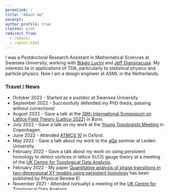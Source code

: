 ```yaml
---
permalink: /
title: "About me"
excerpt:
author_profile: true
classes: wide
redirect_from: 
  - /about/
  - /about.html
---
```


I was a Postdoctoral Research Assistant in Mathematical Sciences at Swansea University, working with [Biagio Lucini](http://pyweb.swan.ac.uk/~pybl/) and [Jeff Giansiracusa](https://sites.google.com/view/jeffreygiansiracusa/home). My interests lie in applications of TDA, particularly to statistical physics and particle physics. Now I am a design engineer at ASML in the Netherlands.

### Travel / News
<ul style="height: 300px; overflow: auto;">
<li> October 2022 - Started as a postdoc at Swansea University.</li>
<li> September 2022 - Successfully defended my PhD thesis, passing without corrections!</li>
<li> August 2022 - Gave a talk at the <a href="https://indico.hiskp.uni-bonn.de/event/40/">39th International Symposium on Lattice Field Theory (Lattice 2022)</a> in Bonn.</li>
<li> July 2022 - Gave a talk on my work at the <a href="https://www.math.ku.dk/english/calendar/events/ytm2022/">Young Topologists Meeting</a> in Copenhagen.</li>
<li>June 2022 - Attended <a href="https://atmcs.web.ox.ac.uk/">ATMCS 10</a> in Oxford.</li>
<li>May 2022 - Gave a talk about my work to the <a href="https://www.aqa.universiteitleiden.nl/">aQa</a> seminar at Leiden University.</li>
<li>February 2022 - Gave a talk about my work on using persistent homology to detect vortices in lattice SU(2) gauge theory at a meeting of the <a href="https://www.maths.ox.ac.uk/groups/topological-data-analysis">UK Centre for Topological Data Analysis</a>.</li>
<li>February 2022 - My paper <a href="https://journals.aps.org/pre/abstract/10.1103/PhysRevE.105.024121">Quantitative analysis of phase transitions in two-dimensional XY models using persistent homology</a> has been published by Physical Review E!</li>
<li>November 2021 - Attended (virtually) a meeting of the <a href="https://www.maths.ox.ac.uk/groups/topological-data-analysis">UK Centre for Topological Data Analysis</a>.</li>
<li>Septempber 2021 - Gave a talk at the workshop <a href="https://indico.ectstar.eu/event/77/">Machine Learning for High Energy Physics, on and off the Lattice</a>.</li>
<li>August 2021 - Organised (along with <a href="https://haduonght.wordpress.com/">Hoan Tran</a>) a minisymposium on Applications of Persistent Homology to Phase Transitions at the SIAM <a href="https://www.siam.org/conferences/cm/conference/ag21">AG21</a> conference.</li>
<li>July 2021 - Helped out with the <a href="https://www.swansea.ac.uk/maths/seminars/lms-summer-school-2020/">LMS Undergraduate Summer School</a> which was hosted by Swansea University.</li>
<li>July 2021 - Participated in a V-KEMS Virtual Study Group on <a href="https://www.icms.org.uk/events/workshops/VSGevent">Covid-19 Safety in Large Events</a>.</li>
<li>June 2021 - Was a winner of the <a href="https://sites.google.com/view/topflavours2021/home">TopFlavours</a> Gong Show where I gave a 7-minute talk about why persistent homology is a useful tool to study phase transitions, winning a £50 Amazon voucher.</li>
<li>April 2021 - Attended (virtually) the IMSI <a href="https://www.imsi.institute/topological-data-analysis/">Topological Data Analysis Workshop</a>.</li>
<li>March 2021 - Produced a video tutorial as part of the <a href="https://sites.google.com/view/aatrn-tutorial-a-thon">AATRN Tutorial-a-Thon</a>. You can find my video on YouTube <a href="https://www.youtube.com/watch?v=0nNHl_uRKG8&list=PL4kY-dS_mSmJabQiM2ySRSUusbvmdIxBt&index=14">here</a>.</li>
<li>March 2021 - Came <a href="https://twitter.com/CardiffSIAM_IMA/status/1372229019454873600">2nd place</a> in the Welsh Mathematics 3 Minute Thesis competition hosted by Cardiff University, winning a copy of 50 Visions of Mathematics and a £30 Amazon voucher.</li>
<li>November 2020 - Gave a talk about my work on using persistent homology to study phase transitions at a meeting of the <a href="https://www.maths.ox.ac.uk/groups/topological-data-analysis">UK Centre for Topological Data Analysis</a>.</li>
<li>September 2020 - Attended (virtually) <a href="https://www.maths.ox.ac.uk/node/36581">Spires20</a> the annual meeting of the <a href="https://www.maths.ox.ac.uk/groups/topological-data-analysis">UK Centre for Topological Data Analysis</a>.</li>
<li>June 2020 - Attended (virtually) the <a href="http://www.fields.utoronto.ca/activities/19-20/toric-TDA">Workshop on Topological Data Analysis</a> at the Fields Institute.</li>
<li>May 2020 - Attended (virtually) a meeting of the <a href="https://www.maths.ox.ac.uk/groups/topological-data-analysis">UK Centre for Topological Data Analysis</a>.</li>
<li>November 2019 - Attended a meeting of the <a href="https://www.maths.ox.ac.uk/groups/topological-data-analysis">UK Centre for Topological Data Analysis</a> in Oxford.</li>
<li>October 2019 - Officially started my PhD studies at Swansea University.</li>
<li>September 2019 - Graduated from Oxford with a first class integrated masters in Mathematics and Computer Science.</li>
  <li>July 2019 - Took part in <a href="http://www.adaboralevi.com/TAGSS/2019.html">TAGSS III</a> at the ICTP in Trieste.</li>
<li>April 2019 - Submitted my masters dissertation on <a href="nicksale.github.io/research">Synthetic Homotopy Theory and Classifying Principal Bundles in Homotopy Type Theory</a></li>
  <li>March 2019 - Attended <a href="http://events.cs.bham.ac.uk/syco/3/">SYCO3</a> at the University of Oxford.</li>
<li>December 2018 - Attended <a href="http://events.cs.bham.ac.uk/syco/2/">SYCO2</a> at the University of Strathclyde.</li>
<li>September 2018 - Attended the <a href="https://sites.google.com/view/dragon-applied-topology">Dragon Applied Topology Conference</a> at Swansea University.</li>

